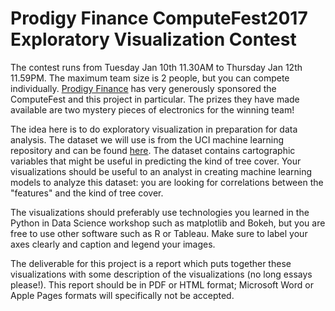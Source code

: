 # Prodigy Finance ComputeFest2017 Exploratory Visualization Contest

The contest runs from Tuesday Jan 10th 11.30AM to Thursday Jan 12th 11.59PM. The maximum team size is 2 people, but you can compete individually.
[Prodigy Finance](https://prodigyfinance.com/) has very generously sponsored the ComputeFest and this project in particular. The prizes they have made available are two mystery pieces of electronics for the winning team!

The idea here is to do exploratory visualization in preparation for data analysis. The dataset we will use is from the UCI machine learning repository and can be found [here](https://archive.ics.uci.edu/ml/datasets/Covertype). The dataset contains cartographic variables that might be useful in predicting the kind of tree cover. Your visualizations should be useful to an analyst in creating machine learning models to analyze this dataset: you are looking for correlations between the "features" and the kind of tree cover.

The visualizations should preferably use technologies you learned in the Python in Data Science workshop such as matplotlib and Bokeh, but you are free to use other software such as R or Tableau. Make sure to label your axes clearly and caption and legend your images.

The deliverable for this project is a report which puts together these visualizations with some description of the visualizations (no long essays please!). This report should be in PDF or HTML format; Microsoft Word or Apple Pages formats will specifically not be accepted.
